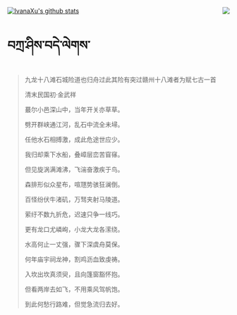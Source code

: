 [![IvanaXu's github stats](https://github-readme-stats.vercel.app/api?username=IvanaXu&show_icons=true&theme=vue-dark)](https://github.com/anuraghazra/github-readme-stats)
<img align="right" src="https://github-readme-stats.vercel.app/api/top-langs/?username=IvanaXu&langs_count=3&theme=graywhite" />
# བཀྲ་ཤིས་བདེ་ལེགས་
> 九龙十八滩石城险道也归舟过此其险有突过赣州十八滩者为赋七古一首
>
> 清末民国初·金武祥
>
> 蕞尔小邑深山中，当年开关亦草草。
> 
> 劈开群峡通江河，乱石中流全未埽。
> 
> 任他水石相搏激，成此危途世应少。
> 
> 我归却乘下水船，叠嶂层峦苦窅窱。
> 
> 但见旋涡满滩沸，飞湍奋激疾于鸟。
> 
> 森排形似众星布，喧豗势骇狂澜倒。
> 
> 百怪纷伏牛渚矶，万驽夹射马陵道。
> 
> 萦纡不数九折危，迟速只争一线巧。
> 
> 更有龙口尤嶙峋，小龙大龙各潆绕。
> 
> 水高何止一丈强，骤下深虞舟莫保。
> 
> 何年庙宇祠龙神，割鸡沥血致虔祷。
> 
> 入坎出坎真须臾，且向篷窗豁怀抱。
> 
> 但看两岸去如飞，不用乘风驾帆饱。
> 
> 到此何愁行路难，但觉急流归去好。